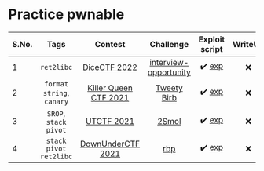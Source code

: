 # Practice pwnable

| S.No. | Tags                        | Contest                                    | Challenge     | Exploit script | WriteUp |
|-------|:---------------------------:|:------------------------------------------:|:-------------:|:--------------:|:-------:|
|   1   | `ret2libc` | [DiceCTF 2022](https://ctftime.org/event/1541) |  [interview-opportunity](./src/interview-opportunity/challenge/) | :heavy_check_mark: [exp](./src/interview-opportunity/exp.py) | :x: |
|   2   | `format string`, `canary` | [Killer Queen CTF 2021](https://ctftime.org/event/1482) | [Tweety Birb](./src/tweetybirb/challenge/) | :heavy_check_mark: [exp](./src/tweetybirb/exp.py) | :x: |
|   3   | `SROP`, `stack pivot` | [UTCTF 2021](https://ctftime.org/event/1177) | [2Smol](./src/smol/challenge/) | :heavy_check_mark: [exp](./src/smol/sol.py) | :x: |
|   4   | `stack pivot` `ret2libc` | [DownUnderCTF 2021](https://ctftime.org/event/1312) | [rbp](./src/rbp/challenge/) | :heavy_check_mark: [exp](./src/rbp/exp.py) | :x: |
